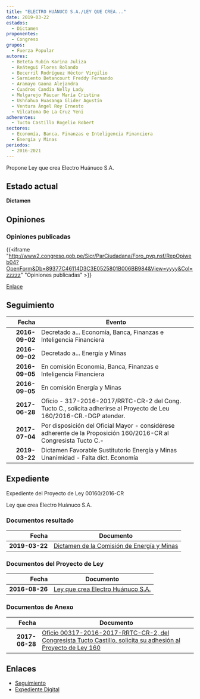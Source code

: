 ```yaml
---
title: "ELECTRO HUÁNUCO S.A./LEY QUE CREA..."
date: 2019-03-22
estados: 
  - Dictamen
proponentes: 
  - Congreso
grupos: 
  - Fuerza Popular
autores: 
  - Beteta Rubín Karina Juliza
  - Reátegui Flores Rolando
  - Becerril Rodríguez Héctor Virgilio
  - Sarmiento Betancourt Freddy Fernando
  - Aramayo Gaona Alejandra
  - Cuadros Candia Nelly Lady
  - Melgarejo Páucar María Cristina
  - Ushñahua Huasanga Glider Agustín
  - Ventura Ángel Roy Ernesto
  - Vilcatoma De La Cruz Yeni
adherentes: 
  - Tucto Castillo Rogelio Robert
sectores: 
  - Economía, Banca, Finanzas e Inteligencia Financiera
  - Energía y Minas
periodos: 
  - 2016-2021
---
```


Propone Ley que crea Electro Huánuco S.A.


## Estado actual

**Dictamen**

## Opiniones

### Opiniones publicadas

{{<iframe "http://www2.congreso.gob.pe/Sicr/ParCiudadana/Foro_pvp.nsf/RepOpiweb04?OpenForm&Db=89377C46114D3C3E0525801B006BB984&View=yyyy&Col=zzzzz" "Opiniones publicadas" >}}

[Enlace](http://www2.congreso.gob.pe/Sicr/ParCiudadana/Foro_pvp.nsf/RepOpiweb04?OpenForm&Db=89377C46114D3C3E0525801B006BB984&View=yyyy&Col=zzzzz)

## Seguimiento

| Fecha | Evento |
|------:|--------|
| **2016-09-02** | Decretado a... Economía, Banca, Finanzas e Inteligencia Financiera|
| **2016-09-02** | Decretado a... Energía y Minas|
| **2016-09-05** | En comisión Economía, Banca, Finanzas e Inteligencia Financiera|
| **2016-09-05** | En comisión Energía y Minas|
| **2017-06-28** | Oficio - 317-2016-2017/RRTC-CR-2 del Cong. Tucto C., solicita adherirse al Proyecto de Leu 160/2016-CR.-DGP atender.|
| **2017-07-04** | Por disposición del Oficial Mayor - considérese adherente de la Proposición 160/2016-CR al Congresista Tucto C.-|
| **2019-03-22** | Dictamen Favorable Sustitutorio Energía y Minas Unanimidad - Falta dict. Economía|


## Expediente

Expediente del Proyecto de Ley 00160/2016-CR

Ley que crea Electro Huánuco S.A.


### Documentos resultado

| Fecha | Documento |
|------:|--------|
| **2019-03-22** | [Dictamen de la Comisión de Energía y Minas](http://www.leyes.congreso.gob.pe/Documentos/2016_2021/Dictamenes/Proyectos_de_Ley/00160DC11MAY20190322.pdf) |

### Documentos del Proyecto de Ley

| Fecha | Documento |
|------:|--------|
| **2016-08-26** | [Ley que crea Electro Huánuco S.A.](http://www.leyes.congreso.gob.pe/Documentos/2016_2021/Proyectos_de_Ley_y_de_Resoluciones_Legislativas/PL0016020160826..pdf) |

### Documentos de Anexo

| Fecha | Documento |
|------:|--------|
| **2017-06-28** | [Oficio 00317-2016-2017-RRTC-CR-2, del Congresista Tucto Castillo, solicita su adhesión al Proyecto de Ley 160](http://www.leyes.congreso.gob.pe/Documentos/2016_2021/Adhesiones/Proyectos_de_Ley/OFICIO-00317-2016-2017-RRTC-CR-2.pdf) |

## Enlaces 

- [Seguimiento](http://www2.congreso.gob.pe/Sicr/TraDocEstProc/CLProLey2016.nsf/f7fff46988ca05b1052578e100829cc7/6ab81279509ad6d00525801b00766849?OpenDocument)
- [Expediente Digital](http://www2.congreso.gob.pehttp://www2.congreso.gob.pe/Sicr/TraDocEstProc/CLProLey2016.nsf/f7fff46988ca05b1052578e100829cc7/6ab81279509ad6d00525801b00766849?OpenDocument&Click=05257FB7005EB655.eb71d0cf91d8294e05256cdf006b5706/$Body/0.1C6C)
